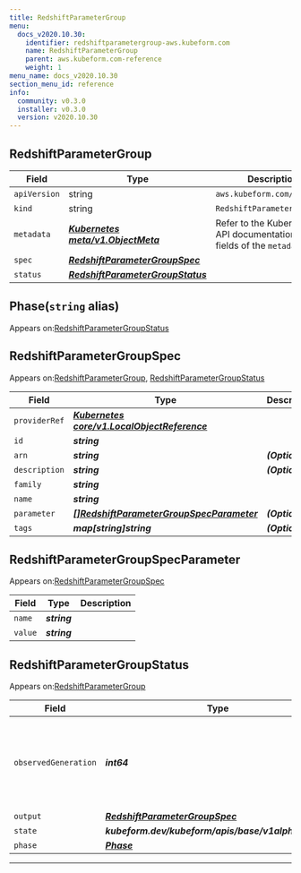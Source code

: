 ```yaml
---
title: RedshiftParameterGroup
menu:
  docs_v2020.10.30:
    identifier: redshiftparametergroup-aws.kubeform.com
    name: RedshiftParameterGroup
    parent: aws.kubeform.com-reference
    weight: 1
menu_name: docs_v2020.10.30
section_menu_id: reference
info:
  community: v0.3.0
  installer: v0.3.0
  version: v2020.10.30
---
```


## RedshiftParameterGroup
| Field | Type | Description |
| ------ | ----- | ----------- |
| `apiVersion` | string | `aws.kubeform.com/v1alpha1` |
|    `kind` | string | `RedshiftParameterGroup` |
| `metadata` | ***[Kubernetes meta/v1.ObjectMeta](https://v1-18.docs.kubernetes.io/docs/reference/generated/kubernetes-api/v1.18/#objectmeta-v1-meta)***|Refer to the Kubernetes API documentation for the fields of the `metadata` field.|
| `spec` | ***[RedshiftParameterGroupSpec](#redshiftparametergroupspec)***||
| `status` | ***[RedshiftParameterGroupStatus](#redshiftparametergroupstatus)***||
## Phase(`string` alias)

Appears on:[RedshiftParameterGroupStatus](#redshiftparametergroupstatus)

## RedshiftParameterGroupSpec

Appears on:[RedshiftParameterGroup](#redshiftparametergroup), [RedshiftParameterGroupStatus](#redshiftparametergroupstatus)

| Field | Type | Description |
| ------ | ----- | ----------- |
| `providerRef` | ***[Kubernetes core/v1.LocalObjectReference](https://v1-18.docs.kubernetes.io/docs/reference/generated/kubernetes-api/v1.18/#localobjectreference-v1-core)***||
| `id` | ***string***||
| `arn` | ***string***| ***(Optional)*** |
| `description` | ***string***| ***(Optional)*** |
| `family` | ***string***||
| `name` | ***string***||
| `parameter` | ***[[]RedshiftParameterGroupSpecParameter](#redshiftparametergroupspecparameter)***| ***(Optional)*** |
| `tags` | ***map[string]string***| ***(Optional)*** |
## RedshiftParameterGroupSpecParameter

Appears on:[RedshiftParameterGroupSpec](#redshiftparametergroupspec)

| Field | Type | Description |
| ------ | ----- | ----------- |
| `name` | ***string***||
| `value` | ***string***||
## RedshiftParameterGroupStatus

Appears on:[RedshiftParameterGroup](#redshiftparametergroup)

| Field | Type | Description |
| ------ | ----- | ----------- |
| `observedGeneration` | ***int64***| ***(Optional)*** Resource generation, which is updated on mutation by the API Server.|
| `output` | ***[RedshiftParameterGroupSpec](#redshiftparametergroupspec)***| ***(Optional)*** |
| `state` | ***kubeform.dev/kubeform/apis/base/v1alpha1.State***| ***(Optional)*** |
| `phase` | ***[Phase](#phase)***| ***(Optional)*** |
---
